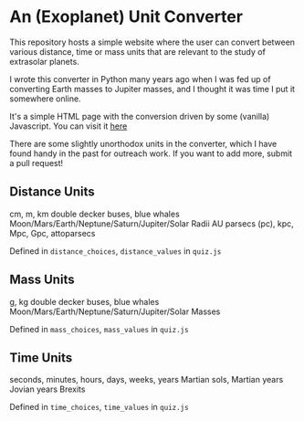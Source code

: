 An (Exoplanet) Unit Converter
=

This repository hosts a simple website where the user can convert between various distance, time or mass units that are relevant to the study of extrasolar planets.

I wrote this converter in Python many years ago when I was fed up of converting Earth masses to Jupiter masses, and I thought it was time I put it somewhere online.  

It's a simple HTML page with the conversion driven by some (vanilla) Javascript.  You can visit it [here](www.dh4gan.github.io/exo-units)

There are some slightly unorthodox units in the converter, which I have found handy in the past for outreach work.  If you want to add more, submit a pull request!

Distance Units
-

cm, m, km
double decker buses, blue whales
Moon/Mars/Earth/Neptune/Saturn/Jupiter/Solar Radii
AU
parsecs (pc),  kpc, Mpc, Gpc, attoparsecs

Defined in `distance_choices`, `distance_values` in `quiz.js`


Mass Units
-

g, kg
double decker buses, blue whales
Moon/Mars/Earth/Neptune/Saturn/Jupiter/Solar Masses

Defined in `mass_choices`, `mass_values` in `quiz.js`


Time Units
-
seconds, minutes, hours, days, weeks, years
Martian sols, Martian years
Jovian years
Brexits

Defined in `time_choices`, `time_values` in `quiz.js`


